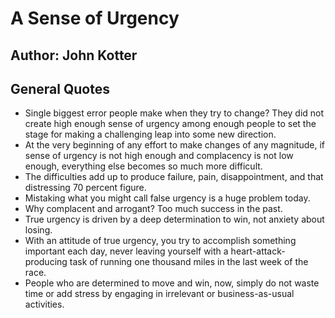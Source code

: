 # A Sense of Urgency
## Author: John Kotter
 
## General Quotes
- Single biggest error people make when they try to change? They did not create high enough sense of urgency among enough people to set the stage for making a challenging leap into some new direction.
- At the very beginning of any effort to make changes of any magnitude, if sense of urgency is not high enough and complacency is not low enough, everything else becomes so much more difficult.
- The difficulties add up to produce failure, pain, disappointment, and that distressing 70 percent figure.
- Mistaking what you might call false urgency is a huge problem today.
- Why complacent and arrogant? Too much success in the past.
- True urgency is driven by a deep determination to win, not anxiety about losing.
- With an attitude of true urgency, you try to accomplish something important each day, never leaving yourself with a heart-attack-producing task of running one thousand miles in the last week of the race.
- People who are determined to move and win, now, simply do not waste time or add stress by engaging in irrelevant or business-as-usual activities.
<p 9>
